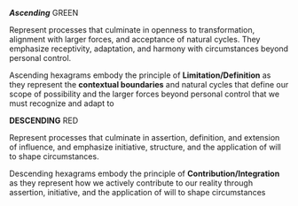 ***Ascending*** GREEN 

Represent processes that culminate in openness to transformation, alignment with larger forces, and acceptance of natural cycles. They emphasize receptivity, adaptation, and harmony with circumstances beyond personal control.

Ascending hexagrams embody the principle of **Limitation/Definition** as they represent the **contextual boundaries** and natural cycles that define our scope of possibility and the larger forces beyond personal control that we must recognize and adapt to

**DESCENDING** RED

Represent processes that culminate in assertion, definition, and extension of influence, and emphasize initiative, structure, and the application of will to shape circumstances.

Descending hexagrams embody the principle of **Contribution/Integration** as they represent how we actively contribute to our reality through assertion, initiative, and the application of will to shape circumstances